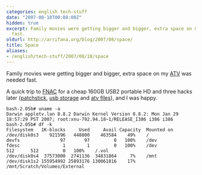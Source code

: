 ```yaml
---
categories: english tech-stuff
date: "2007-08-18T00:08:00Z"
hidden: true
excerpt: Family movies were getting bigger and bigger, extra space on my ATV was needed
  fast.
oldurl: http://arrifana.org/blog/2007/08/space/
title: Space
aliases:
- /english/tech-stuff/2007/08/18/space
---
```


Family movies were getting bigger and bigger, extra space on my [ATV][1] was needed fast.

A quick trip to [FNAC][2] for a cheap 160GB USB2 portable HD and three hacks later ([patchstick][3], [usb storage][4] and [atv files][5]), and I was happy.

```
bash-2.05b# uname -a
Darwin appletv.lan 8.8.2 Darwin Kernel Version 8.8.2: Mon Jan 29 18:57:29 PST 2007; root:xnu-792.94.18~1/RELEASE_I386 i386 i386
bash-2.05b# df -k
Filesystem   1K-blocks     Used     Avail Capacity  Mounted on
/dev/disk0s3    921596   448800    463584    49%    /
devfs               97       97         0   100%    /dev
fdesc                1        1         0   100%    /dev            512      512         0   100%    /.vol
/dev/disk0s4  37573000  2741136  34831864     7%    /mnt
/dev/disk1s2 155954992 25893176 130061816    17%    /mnt/Scratch/Volumes/External
```

[1]: http://www.apple.com/appletv/
[2]: http://fnac.pt
[3]: http://wiki.awkwardtv.org/wiki/Patchstick/Testing
[4]: http://wiki.awkwardtv.org/wiki/Enable_USB_Storage
[5]: http://wiki.awkwardtv.org/wiki/ATVFiles
